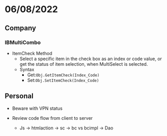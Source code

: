 # 06/08/2022

## Company

### IBMultiCombo

- ItemCheck Method
  - Select  a  specific  item  in  the  check  box  as  an  index  or  code  value,  or  get  the status of item selection, when MultiSelect is selected.
  - Syntax
    - Get:`Obj.GetItemCheck(Index_Code)`
    - Set:`Obj.SetItemCheck(Index_Code)`

## Personal

- Beware with VPN status

- Review code flow from client to server
  - Js -> htmlaction -> sc -> bc vs bcimpl -> Dao

